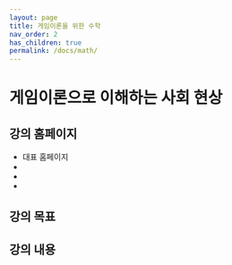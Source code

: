 ```yaml
---
layout: page
title: 게임이론을 위한 수학
nav_order: 2
has_children: true
permalink: /docs/math/
---
```


# 게임이론으로 이해하는 사회 현상

## 강의 홈페이지

- 대표 홈페이지
-
- 
- 



## 강의 목표



## 강의 내용
